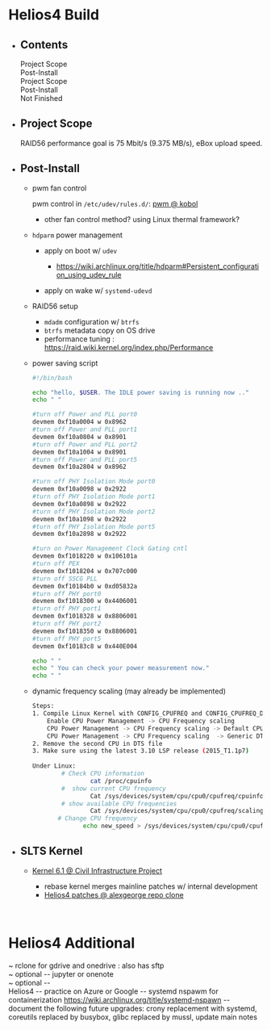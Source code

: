 # Helios4 Build

* ## Contents

  Project Scope  
  Post-Install  
  Project Scope  
  Post-Install  
  Not Finished
* ## Project Scope

  RAID56 performance goal is 75 Mbit/s (9.375 MB/s), eBox upload speed.
* ## Post-Install

  * pwm fan control  

    pwm control in `/etc/udev/rules.d/`​: [pwm @ kobol](https://wiki.kobol.io/helios4/pwm/)

    * other fan control method? using Linux thermal framework?

  * ​`hdparm`​ power management

    * apply on boot w/ `udev`​

      * https://wiki.archlinux.org/title/hdparm#Persistent_configuration_using_udev_rule
    * apply on wake w/ `systemd-udevd`​
  * RAID56 setup

    * ​`mdadm`​ configuration w/ `btrfs`​
    * ​`btrfs`​ metadata copy on OS drive
    * performance tuning : https://raid.wiki.kernel.org/index.php/Performance
  * power saving script

    ```bash
    #!/bin/bash

    echo "hello, $USER. The IDLE power saving is running now .."
    echo " "

    #turn off Power and PLL port0
    devmem 0xf10a0004 w 0x8962
    #turn off Power and PLL port1
    devmem 0xf10a0804 w 0x8901
    #turn off Power and PLL port2
    devmem 0xf10a1004 w 0x8901
    #turn off Power and PLL port5
    devmem 0xf10a2804 w 0x8962

    #turn off PHY Isolation Mode port0
    devmem 0xf10a0098 w 0x2922
    #turn off PHY Isolation Mode port1
    devmem 0xf10a0898 w 0x2922
    #turn off PHY Isolation Mode port2
    devmem 0xf10a1098 w 0x2922
    #turn off PHY Isolation Mode port5
    devmem 0xf10a2898 w 0x2922

    #turn on Power Management Clock Gating cntl
    devmem 0xf1018220 w 0x106101a
    #turn off PEX 
    devmem 0xf1018204 w 0x707c000
    #turn off SSCG PLL 
    devmem 0xf10184b0 w 0xd05832a
    #turn off PHY port0 
    devmem 0xf1018300 w 0x4406001
    #turn off PHY port1
    devmem 0xf1018328 w 0x8806001
    #turn off PHY port2
    devmem 0xf1018350 w 0x8806001
    #turn off PHY port5
    devmem 0xf10183c8 w 0x440E004

    echo " "
    echo " You can check your power measurement now."
    echo " "
    ```
  * dynamic frequency scaling (may already be implemented)

    ```bash
    Steps:
    1. Compile Linux Kernel with CONFIG_CPUFREQ and CONFIG_CPUFREQ_DT
    	Enable CPU Power Management -> CPU Frequency scaling
    	CPU Power Management -> CPU Frequency scaling -> Default CPUFreq governor to Userspace
    	CPU Power Management -> CPU Frequency scaling  -> Generic DT based cpufreq driver
    2. Remove the second CPU in DTS file
    3. Make sure using the latest 3.10 LSP release (2015_T1.1p7)
     
    Under Linux:
            # Check CPU information
                    cat /proc/cpuinfo
            #  show current CPU frequency
                    Cat /sys/devices/system/cpu/cpu0/cpufreq/cpuinfo_cur_freq
            # show available CPU frequencies
                    Cat /sys/devices/system/cpu/cpu0/cpufreq/scaling_available_frequencies
           # Change CPU frequency
                  echo new_speed > /sys/devices/system/cpu/cpu0/cpufreq/scaling_setspeed
    ```
* ## SLTS Kernel

  * [Kernel 6.1 @ Civil Infrastructure Project](https://git.kernel.org/pub/scm/linux/kernel/git/cip/linux-cip.git/?h=linux-6.1.y-cip-rebase)​

    * rebase kernel merges mainline patches w/ internal  development
    * [Helios4 patches @ alexgeorge repo clone](https://github.com/algeorge/helios4-armbian/tree/main/patch/kernel/archive/mvebu-6.1)

‍

# Helios4 Additional

\~ rclone for gdrive and onedrive : also has sftp  
\~ optional -- jupyter or onenote  
\~ optional --  
Helios4 -- practice on Azure or Google -- systemd nspawm for containerization https://wiki.archlinux.org/title/systemd-nspawn -- document the following future upgrades: crony replacement with systemd, coreutils replaced by busybox, glibc replaced by mussl, update main notes
